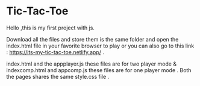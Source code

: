 # Tic-Tac-Toe
Hello ,this is my first project with js.

Download all the files and store them is the same folder and open the index.html file in your favorite browser to play or you can also go to this link : https://its-my-tic-tac-toe.netlify.app/ .

index.html and the appplayer.js these files are for two player mode & indexcomp.html and appcomp.js these files are for one player mode . Both the pages shares the same style.css file .
